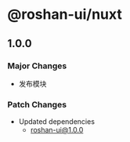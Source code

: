 # @roshan-ui/nuxt

## 1.0.0

### Major Changes

- 发布模块

### Patch Changes

- Updated dependencies
  - roshan-ui@1.0.0
